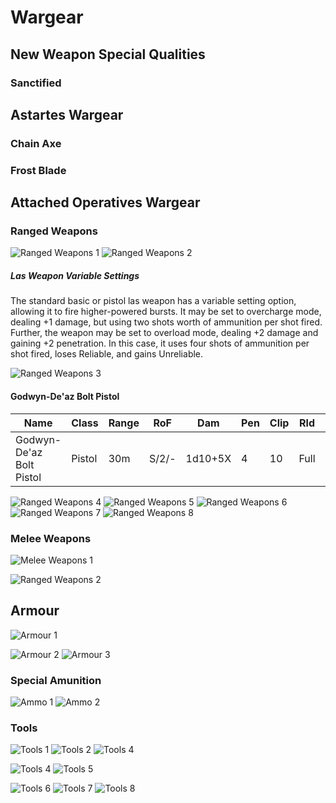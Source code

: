 # Wargear

## New Weapon Special Qualities

### Sanctified

## Astartes Wargear

### Chain Axe

### Frost Blade

## Attached Operatives Wargear

### Ranged Weapons
![Ranged Weapons 1](images/DHRangedWeapons1.png)
![Ranged Weapons 2](images/DHRangedWeapons1.png)

##### Las Weapon Variable Settings
The standard basic or pistol las weapon has a variable setting option, allowing it to fire higher-powered bursts. It may be set to overcharge mode, dealing +1 damage, but using two shots worth of ammunition per shot fired. Further, the weapon may be set to overload mode, dealing +2 damage and gaining +2 penetration. In this case, it uses four shots of ammunition per shot fired, loses Reliable, and gains Unreliable.

![Ranged Weapons 3](images/BoMRangedWeapons.png)
#### Godwyn-De'az Bolt Pistol
|           Name           |  Class | Range |  RoF  |   Dam   | Pen | Clip |  Rld |      Special      |  Wt | Availability |
| ------------------------ | ------ | ----- | ----- | ------- | --- | ---- | ---- | ----------------- | --- | ------------ |
| Godwyn-De'az Bolt Pistol | Pistol |  30m  | S/2/- | 1d10+5X |  4  |   10 | Full | Rearing, Reliable | 3kg |   Very Rare  |

![Ranged Weapons 4](images/AscRangedWeapons1.png)
![Ranged Weapons 5](images/AscRangedWeapons2.png)
![Ranged Weapons 6](images/AscRangedWeapons3.png)
![Ranged Weapons 7](images/AscRangedWeapons4.png)
![Ranged Weapons 8](images/AscRangedWeapons5.png)

### Melee Weapons
![Melee Weapons 1](images/DHMeleeWeapons.png)

![Ranged Weapons 2](images/BoMMeleeWeapons.png)

## Armour
![Armour 1](images/BoMPowerArmour.png)

![Armour 2](images/AscShield1.png)
![Armour 3](images/AscShield2.png)

### Special Amunition
![Ammo 1](images/AscAmmo1.png)
![Ammo 2](images/AscAmmo2.png)

### Tools
![Tools 1](images/DHTools1.png)
![Tools 2](images/DHTools2.png)
![Tools 4](images/DHTools3.png)

![Tools 4](images/BoMToolsChapletEcclesiasticus.png)
![Tools 5](images/BoMTools2.png)

![Tools 6](images/AscBadgeOfOffice.png)
![Tools 7](images/AscGravChute.png)
![Tools 8](images/AscVindicareTools.png)
